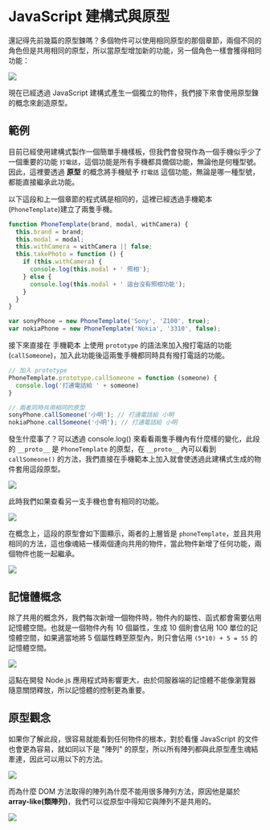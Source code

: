 
# JavaScript 建構式與原型

還記得先前幾篇的原型鍊嗎？多個物件可以使用相同原型的那個章節，兩個不同的角色但是共用相同的原型，所以當原型增加新的功能，另一個角色一樣會獲得相同功能：

![](https://firebasestorage.googleapis.com/v0/b/casper-de5d5.appspot.com/o/images%2Fblog%2F201712%2F18_ironman_c14_2.jpg?alt=media&token=d880e22d-0931-471c-a0cb-ccc587f8ea7e)

現在已經透過 JavaScript 建構式產生一個獨立的物件，我們接下來會使用原型鍊的概念來創造原型。

## 範例

目前已經使用建構式製作一個簡單手機樣板，但我們會發現作為一個手機似乎少了一個重要的功能 `打電話`，這個功能是所有手機都具備個功能，無論他是何種型號。因此，這裡要透過 **原型** 的概念將手機賦予 `打電話` 這個功能，無論是哪一種型號，都能直接繼承此功能。

以下這段和上一個章節的程式碼是相同的，這裡已經透過手機範本 (`PhoneTemplate`)建立了兩隻手機。

```js
function PhoneTemplate(brand, modal, withCamera) {
  this.brand = brand;
  this.modal = modal;
  this.withCamera = withCamera || false;
  this.takePhoto = function () {
    if (this.withCamera) {
      console.log(this.modal + ' 照相');
    } else {
      console.log(this.modal + ' 這台沒有照相功能');
    }
  }
}

var sonyPhone = new PhoneTemplate('Sony', 'Z100', true);
var nokiaPhone = new PhoneTemplate('Nokia', '3310', false);
```

接下來直接在 手機範本 上使用  `prototype` 的語法來加入撥打電話的功能 (`callSomeone`)，加入此功能後這兩隻手機都同時具有撥打電話的功能。

```js
// 加入 prototype
PhoneTemplate.prototype.callSomeone = function (someone) {
  console.log('打通電話給 ' + someone)
}

// 兩者同時共用相同的原型
sonyPhone.callSomeone('小明'); // 打通電話給 小明
nokiaPhone.callSomeone('小明'); // 打通電話給 小明
```

發生什麼事了？可以透過 console.log() 來看看兩隻手機內有什麼樣的變化，此段的 `__proto__` 是 `PhoneTemplate` 的原型，在 `__proto__` 內可以看到 `callSomeone()` 的方法，我們直接在手機範本上加入就會使透過此建構式生成的物件套用這段原型。

![]( https://firebasestorage.googleapis.com/v0/b/casper-de5d5.appspot.com/o/images%2Fblog%2F201712%2FE6BF06FD-6127-4D14-80EC-E02CEF30A3BC.png?alt=media&token=5bb695d4-f0f1-476f-83c5-6863a2fc3fc8)

此時我們如果查看另一支手機也會有相同的功能。

![](https://firebasestorage.googleapis.com/v0/b/casper-de5d5.appspot.com/o/images%2Fblog%2F201712%2F8C94B350-05D3-4F65-8664-E35EDC06054E.png?alt=media&token=1577b749-9ca4-4dd6-a879-da08d52665c1)

在概念上，這段的原型會如下圖顯示，兩者的上層皆是 `phoneTemplate`，並且共用相同的方法，這也像魂結一樣兩個連向共用的物件，當此物件新增了任何功能，兩個物件也能一起繼承。

![](https://firebasestorage.googleapis.com/v0/b/casper-de5d5.appspot.com/o/images%2Fblog%2F201712%2F18_ironman_c16.jpg?alt=media&token=b1c47a22-b452-4ce8-88ba-56b57672f3b6)


## 記憶體概念

除了共用的概念外，我們每次新增一個物件時，物件內的屬性、函式都會需要佔用記憶體空間。也就是一個物件內有 10 個屬性，生成 10 個則會佔用 100 單位的記憶體空間，如果適當地將 5 個屬性轉至原型內，則只會佔用 `(5*10) + 5 = 55` 的記憶體空間。

![](https://firebasestorage.googleapis.com/v0/b/casper-de5d5.appspot.com/o/images%2Fblog%2F201712%2F18_ironman_c16_2.jpg?alt=media&token=13d99d56-3827-4b68-9a41-0c6181b1a853)

這點在開發 Node.js 應用程式時影響更大，由於伺服器端的記憶體不能像瀏覽器隨意關閉釋放，所以記憶體的控制更為重要。


## 原型觀念

如果你了解此段，很容易就能看到任何物件的根本，對於看懂 JavaScript 的文件也會更為容易，就如同以下是 "陣列" 的原型，所以所有陣列都與此原型產生魂結牽連，因此可以用以下的方法。

![](https://firebasestorage.googleapis.com/v0/b/casper-de5d5.appspot.com/o/images%2Fblog%2F201712%2F%E8%9E%A2%E5%B9%95%E5%BF%AB%E7%85%A7_2017-12-19_%E4%B8%8A%E5%8D%889_48_52.png?alt=media&token=2a29ff7a-e28e-464e-8e1f-32e343d23f48)

而為什麼 DOM 方法取得的陣列為什麼不能用很多陣列方法，原因他是屬於 **array-like(類陣列)**，我們可以從原型中得知它與陣列不是共用的。

![](https://firebasestorage.googleapis.com/v0/b/casper-de5d5.appspot.com/o/images%2Fblog%2F201712%2F%E8%9E%A2%E5%B9%95%E5%BF%AB%E7%85%A7%202017-12-19%20%E4%B8%8A%E5%8D%889.54.32.png?alt=media&token=dde5aae3-fe41-4dcf-a7f4-1d40ab7ebe41)